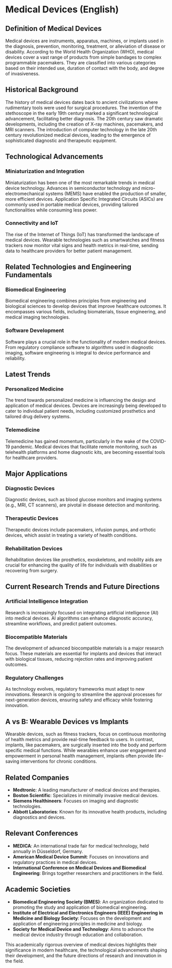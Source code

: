 # Medical Devices (English)

## Definition of Medical Devices
Medical devices are instruments, apparatus, machines, or implants used in the diagnosis, prevention, monitoring, treatment, or alleviation of disease or disability. According to the World Health Organization (WHO), medical devices cover a vast range of products from simple bandages to complex programmable pacemakers. They are classified into various categories based on their intended use, duration of contact with the body, and degree of invasiveness.

## Historical Background
The history of medical devices dates back to ancient civilizations where rudimentary tools were used for surgical procedures. The invention of the stethoscope in the early 19th century marked a significant technological advancement, facilitating better diagnosis. The 20th century saw dramatic developments, including the creation of X-ray machines, pacemakers, and MRI scanners. The introduction of computer technology in the late 20th century revolutionized medical devices, leading to the emergence of sophisticated diagnostic and therapeutic equipment.

## Technological Advancements
### Miniaturization and Integration
Miniaturization has been one of the most remarkable trends in medical device technology. Advances in semiconductor technology and micro-electromechanical systems (MEMS) have enabled the production of smaller, more efficient devices. Application Specific Integrated Circuits (ASICs) are commonly used in portable medical devices, providing tailored functionalities while consuming less power.

### Connectivity and IoT
The rise of the Internet of Things (IoT) has transformed the landscape of medical devices. Wearable technologies such as smartwatches and fitness trackers now monitor vital signs and health metrics in real-time, sending data to healthcare providers for better patient management. 

## Related Technologies and Engineering Fundamentals
### Biomedical Engineering
Biomedical engineering combines principles from engineering and biological sciences to develop devices that improve healthcare outcomes. It encompasses various fields, including biomaterials, tissue engineering, and medical imaging technologies.

### Software Development
Software plays a crucial role in the functionality of modern medical devices. From regulatory compliance software to algorithms used in diagnostic imaging, software engineering is integral to device performance and reliability.

## Latest Trends
### Personalized Medicine
The trend towards personalized medicine is influencing the design and application of medical devices. Devices are increasingly being developed to cater to individual patient needs, including customized prosthetics and tailored drug delivery systems.

### Telemedicine
Telemedicine has gained momentum, particularly in the wake of the COVID-19 pandemic. Medical devices that facilitate remote monitoring, such as telehealth platforms and home diagnostic kits, are becoming essential tools for healthcare providers.

## Major Applications
### Diagnostic Devices
Diagnostic devices, such as blood glucose monitors and imaging systems (e.g., MRI, CT scanners), are pivotal in disease detection and monitoring.

### Therapeutic Devices
Therapeutic devices include pacemakers, infusion pumps, and orthotic devices, which assist in treating a variety of health conditions.

### Rehabilitation Devices
Rehabilitation devices like prosthetics, exoskeletons, and mobility aids are crucial for enhancing the quality of life for individuals with disabilities or recovering from surgery.

## Current Research Trends and Future Directions
### Artificial Intelligence Integration
Research is increasingly focused on integrating artificial intelligence (AI) into medical devices. AI algorithms can enhance diagnostic accuracy, streamline workflows, and predict patient outcomes.

### Biocompatible Materials
The development of advanced biocompatible materials is a major research focus. These materials are essential for implants and devices that interact with biological tissues, reducing rejection rates and improving patient outcomes.

### Regulatory Challenges
As technology evolves, regulatory frameworks must adapt to new innovations. Research is ongoing to streamline the approval processes for next-generation devices, ensuring safety and efficacy while fostering innovation.

## A vs B: Wearable Devices vs Implants
Wearable devices, such as fitness trackers, focus on continuous monitoring of health metrics and provide real-time feedback to users. In contrast, implants, like pacemakers, are surgically inserted into the body and perform specific medical functions. While wearables enhance user engagement and empowerment in personal health management, implants often provide life-saving interventions for chronic conditions. 

## Related Companies
- **Medtronic**: A leading manufacturer of medical devices and therapies.
- **Boston Scientific**: Specializes in minimally invasive medical devices.
- **Siemens Healthineers**: Focuses on imaging and diagnostic technologies.
- **Abbott Laboratories**: Known for its innovative health products, including diagnostics and devices.

## Relevant Conferences
- **MEDICA**: An international trade fair for medical technology, held annually in Düsseldorf, Germany.
- **American Medical Device Summit**: Focuses on innovations and regulatory practices in medical devices.
- **International Conference on Medical Devices and Biomedical Engineering**: Brings together researchers and practitioners in the field.

## Academic Societies
- **Biomedical Engineering Society (BMES)**: An organization dedicated to promoting the study and application of biomedical engineering.
- **Institute of Electrical and Electronics Engineers (IEEE) Engineering in Medicine and Biology Society**: Focuses on the development and application of engineering principles in medicine and biology.
- **Society for Medical Device and Technology**: Aims to advance the medical device industry through education and collaboration. 

This academically rigorous overview of medical devices highlights their significance in modern healthcare, the technological advancements shaping their development, and the future directions of research and innovation in the field.